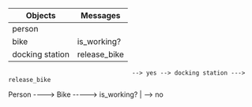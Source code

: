 |**Objects**|**Messages**|
|-------|--------|
|person | |
|bike   |is_working?|
|docking station |release_bike|

                                       --> yes --> docking station ---> release_bike
Person ----> Bike -----> is_working? |
                                       --> no
